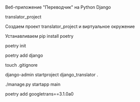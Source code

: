 Веб-приложение "Переводчик" на Python Django

translator_project


Создаем проект translator_project и виртуальное окружение

Устанавливаем pip install poetry

poetry init

poetry add django

touch .gitignore

django-admin startproject django_translator .

./manage.py startapp main

poetry add googletrans==3.1.0a0